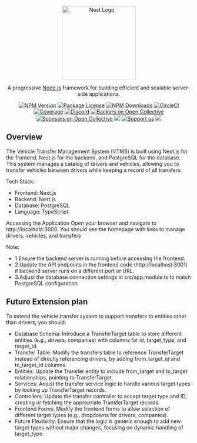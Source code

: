 <p align="center">
  <a href="http://nestjs.com/" target="blank"><img src="https://nestjs.com/img/logo-small.svg" width="200" alt="Nest Logo" /></a>
</p>

[circleci-image]: https://img.shields.io/circleci/build/github/nestjs/nest/master?token=abc123def456
[circleci-url]: https://circleci.com/gh/nestjs/nest

  <p align="center">A progressive <a href="http://nodejs.org" target="_blank">Node.js</a> framework for building efficient and scalable server-side applications.</p>
    <p align="center">
<a href="https://www.npmjs.com/~nestjscore" target="_blank"><img src="https://img.shields.io/npm/v/@nestjs/core.svg" alt="NPM Version" /></a>
<a href="https://www.npmjs.com/~nestjscore" target="_blank"><img src="https://img.shields.io/npm/l/@nestjs/core.svg" alt="Package License" /></a>
<a href="https://www.npmjs.com/~nestjscore" target="_blank"><img src="https://img.shields.io/npm/dm/@nestjs/common.svg" alt="NPM Downloads" /></a>
<a href="https://circleci.com/gh/nestjs/nest" target="_blank"><img src="https://img.shields.io/circleci/build/github/nestjs/nest/master" alt="CircleCI" /></a>
<a href="https://coveralls.io/github/nestjs/nest?branch=master" target="_blank"><img src="https://coveralls.io/repos/github/nestjs/nest/badge.svg?branch=master#9" alt="Coverage" /></a>
<a href="https://discord.gg/G7Qnnhy" target="_blank"><img src="https://img.shields.io/badge/discord-online-brightgreen.svg" alt="Discord"/></a>
<a href="https://opencollective.com/nest#backer" target="_blank"><img src="https://opencollective.com/nest/backers/badge.svg" alt="Backers on Open Collective" /></a>
<a href="https://opencollective.com/nest#sponsor" target="_blank"><img src="https://opencollective.com/nest/sponsors/badge.svg" alt="Sponsors on Open Collective" /></a>
  <a href="https://paypal.me/kamilmysliwiec" target="_blank"><img src="https://img.shields.io/badge/Donate-PayPal-ff3f59.svg"/></a>
    <a href="https://opencollective.com/nest#sponsor"  target="_blank"><img src="https://img.shields.io/badge/Support%20us-Open%20Collective-41B883.svg" alt="Support us"></a>
  <a href="https://twitter.com/nestframework" target="_blank"><img src="https://img.shields.io/twitter/follow/nestframework.svg?style=social&label=Follow"></a>
</p>
  <!--[![Backers on Open Collective](https://opencollective.com/nest/backers/badge.svg)](https://opencollective.com/nest#backer)
  [![Sponsors on Open Collective](https://opencollective.com/nest/sponsors/badge.svg)](https://opencollective.com/nest#sponsor)-->

## Overview
The Vehicle Transfer Management System (VTMS) is built using Next.js for the frontend, Nest.js for the backend, and PostgreSQL for the database. This system manages a catalog of drivers and vehicles, allowing you to transfer vehicles between drivers while keeping a record of all transfers.

Tech Stack:
* Frontend: Next.js
* Backend: Nest.js
* Database: PostgreSQL
* Language: TypeScript

Accessing the Application
Open your browser and navigate to http://localhost:3000. You should see the homepage with links to manage drivers, vehicles, and transfers

Note:
* 1.Ensure the backend server is running before accessing the frontend.
* 2.Update the API endpoints in the frontend code (http://localhost:3001) if backend server runs on a different port or URL.
* 3.Adjust the database connection settings in src/app.module.ts to match PostgreSQL configuration.
  
## Future Extension plan ##

To extend the vehicle transfer system to support transfers to entities other than drivers, you should:

* Database Schema: Introduce a TransferTarget table to store different entities (e.g., drivers, companies) with columns for id, target_type, and target_id.
* Transfer Table: Modify the transfers table to reference TransferTarget instead of directly referencing drivers, by adding from_target_id and to_target_id columns.
* Entities: Update the Transfer entity to include from_target and to_target relationships, pointing to TransferTarget.
* Services: Adjust the transfer service logic to handle various target types by looking up TransferTarget records.
* Controllers: Update the transfer controller to accept target type and ID, creating or fetching the appropriate TransferTarget records.
* Frontend Forms: Modify the frontend forms to allow selection of different target types (e.g., dropdowns for drivers, companies).
* Future Flexibility: Ensure that the logic is generic enough to add new target types without major changes, focusing on dynamic handling of target_type.
